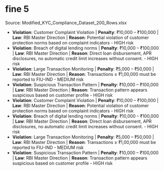 # fine 5

Source: Modified_KYC_Compliance_Dataset_200_Rows.xlsx

- **Violation**: Customer Complaint Violation | **Penalty**: ₹10,000 – ₹100,000 | **Law**: RBI Master Direction | **Reason**: Potential violation of customer protection norms based on complaint indicators - HIGH risk
- **Violation**: Breach of digital lending norms | **Penalty**: ₹10,000 – ₹100,000 | **Law**: RBI Master Direction | **Reason**: Direct loan disbursement, APR disclosures, no automatic credit limit increases without consent. - HIGH risk
- **Violation**: Large Transaction Monitoring | **Penalty**: ₹5,000 – ₹50,000 | **Law**: RBI Master Direction | **Reason**: Transactions ≥ ₹1,00,000 must be reported to FIU-IND - MEDIUM risk
- **Violation**: Suspicious Transaction Pattern | **Penalty**: ₹10,000 – ₹100,000 | **Law**: RBI Master Direction | **Reason**: Transaction pattern appears suspicious based on customer profile - HIGH risk
- **Violation**: Customer Complaint Violation | **Penalty**: ₹10,000 – ₹100,000 | **Law**: RBI Master Direction | **Reason**: Potential violation of customer protection norms based on complaint indicators - HIGH risk
- **Violation**: Breach of digital lending norms | **Penalty**: ₹10,000 – ₹100,000 | **Law**: RBI Master Direction | **Reason**: Direct loan disbursement, APR disclosures, no automatic credit limit increases without consent. - HIGH risk
- **Violation**: Large Transaction Monitoring | **Penalty**: ₹5,000 – ₹50,000 | **Law**: RBI Master Direction | **Reason**: Transactions ≥ ₹1,00,000 must be reported to FIU-IND - MEDIUM risk
- **Violation**: Suspicious Transaction Pattern | **Penalty**: ₹10,000 – ₹100,000 | **Law**: RBI Master Direction | **Reason**: Transaction pattern appears suspicious based on customer profile - HIGH risk